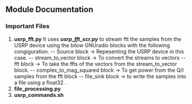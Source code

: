 ## Module Documentation

### Important Files 

1. **usrp_fft.py**
It uses **_usrp_fft_scr.py_** to stream ftt the samples from the USRP device using the bilow GNUradio blocks with the following congiguration. 
  -- Source block -> Repesenting the USRP device in this case.
  -- stream_to_vector block -> To convert the streams to vectors
  -- fft block -> To take the ffts of the vectors from the stream_to_vector block.
  -- complex_to_mag_squared block -> To get power from the Q/I samples from the fft block 
  -- file_sink block -> to write the samples into a file using a float32 .
2. **file_processing.py**
3. **usrp_commands.sh**

###

